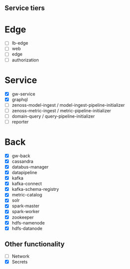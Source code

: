 ## Service tiers

# Edge
- [ ] lb-edge
- [ ] web 
- [ ] edge
- [ ] authorization

# Service
- [x] gw-service
- [x] graphql
- [ ] zenoss-model-ingest / model-ingest-pipeline-initializer
- [ ] zenoss-metric-ingest / metric-pipeline-initializer
- [ ] domain-query / query-pipeline-initializer
- [ ] reporter

# Back
- [x] gw-back
- [x] cassandra
- [x] databus-manager
- [x] datapipeline
- [x] kafka
- [x] kafka-connect
- [x] kafka-schema-registry
- [x] metric-catalog
- [x] solr
- [x] spark-master
- [x] spark-worker
- [x] zookeeper
- [x] hdfs-namenode
- [x] hdfs-datanode

## Other functionality
- [ ] Network 
- [x] Secrets
